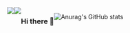 <div style="display:flex; flex-direction:row;">
    <a href="https://velog.io/@coding_cat">
        <img src="https://img.shields.io/badge/velog-20C997?style=flat-square&logo=v&logoColor=white">
    </a>
    <a href="mailto:jongkweanlee@gmail.com">
        <img src="https://img.shields.io/badge/Gmail-d14836?style=flat-square&logo=jongkweanlee@gmail.com&logoColor=white">
    </a>



### Hi there 👋
![Anurag's GitHub stats](https://github-readme-stats.vercel.app/api?username=jongkweanlee&show_icons=true&theme=aura_dark)
